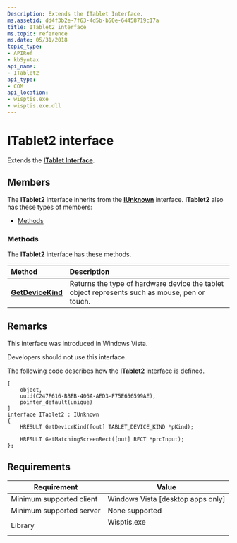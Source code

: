 ```yaml
---
Description: Extends the ITablet Interface.
ms.assetid: dd4f3b2e-7f63-4d5b-b50e-64458719c17a
title: ITablet2 interface
ms.topic: reference
ms.date: 05/31/2018
topic_type: 
- APIRef
- kbSyntax
api_name: 
- ITablet2
api_type: 
- COM
api_location: 
- wisptis.exe
- wisptis.exe.dll
---
```


# ITablet2 interface

Extends the [**ITablet Interface**](itablet.md).

## Members

The **ITablet2** interface inherits from the [**IUnknown**](/windows/desktop/api/unknwn/nn-unknwn-iunknown) interface. **ITablet2** also has these types of members:

-   [Methods](#methods)

### Methods

The **ITablet2** interface has these methods.



| Method                                          | Description                                                                                              |
|:------------------------------------------------|:---------------------------------------------------------------------------------------------------------|
| [**GetDeviceKind**](itablet2-getdevicekind.md) | Returns the type of hardware device the tablet object represents such as mouse, pen or touch.<br/> |



 

## Remarks

This interface was introduced in Windows Vista.

Developers should not use this interface.

The following code describes how the **ITablet2** interface is defined.

``` syntax
[
    object,
    uuid(C247F616-BBEB-406A-AED3-F75E656599AE),
    pointer_default(unique)
]
interface ITablet2 : IUnknown
{
    HRESULT GetDeviceKind([out] TABLET_DEVICE_KIND *pKind);

    HRESULT GetMatchingScreenRect([out] RECT *prcInput);
};
```

## Requirements



| Requirement | Value |
|-------------------------------------|----------------------------------------------------------------------------------------|
| Minimum supported client<br/> | Windows Vista \[desktop apps only\]<br/>                                         |
| Minimum supported server<br/> | None supported<br/>                                                              |
| Library<br/>                  | <dl> <dt>Wisptis.exe</dt> </dl> |



 

